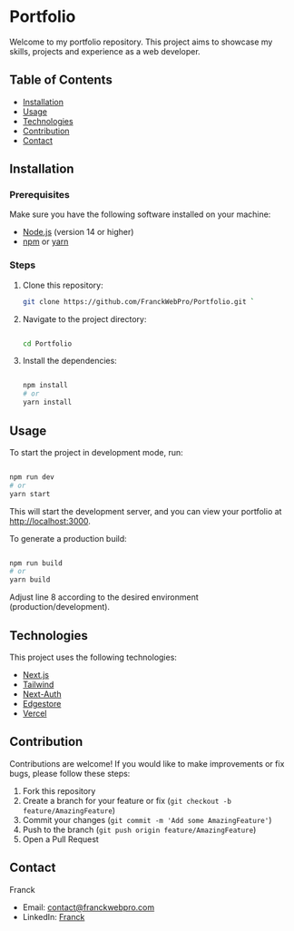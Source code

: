 # Portfolio

Welcome to my portfolio repository. This project aims to showcase my skills, projects and experience as a web developer.

## Table of Contents

- [Installation](#installation)
- [Usage](#usage)
- [Technologies](#technologies)
- [Contribution](#contribution)
- [Contact](#contact)

## Installation

### Prerequisites

Make sure you have the following software installed on your machine:

- [Node.js](https://nodejs.org/) (version 14 or higher)
- [npm](https://www.npmjs.com/) or [yarn](https://yarnpkg.com/)

### Steps

1. Clone this repository:

   ```bash
   git clone https://github.com/FranckWebPro/Portfolio.git `

   ```

1. Navigate to the project directory:

   ```bash

   cd Portfolio

   ```

1. Install the dependencies:

   ```bash

   npm install
   # or
   yarn install
   ```

## Usage

To start the project in development mode, run:

```bash

npm run dev
# or
yarn start

```

This will start the development server, and you can view your portfolio at <http://localhost:3000>.

To generate a production build:

```bash

npm run build
# or
yarn build

```

Adjust line 8 according to the desired environment (production/development).

## Technologies

This project uses the following technologies:

- [Next.js](https://nextjs.org/docs)
- [Tailwind](https://tailwindcss.com/docs/overflow)
- [Next-Auth](https://authjs.dev/)
- [Edgestore](https://edgestore.dev/)
- [Vercel](https://vercel.com/home)

## Contribution

Contributions are welcome! If you would like to make improvements or fix bugs, please follow these steps:

1.  Fork this repository
2.  Create a branch for your feature or fix (`git checkout -b feature/AmazingFeature`)
3.  Commit your changes (`git commit -m 'Add some AmazingFeature'`)
4.  Push to the branch (`git push origin feature/AmazingFeature`)
5.  Open a Pull Request

## Contact

Franck

- Email: contact@franckwebpro.com
- LinkedIn: [Franck](https://www.linkedin.com/in/franck-galliod/)
